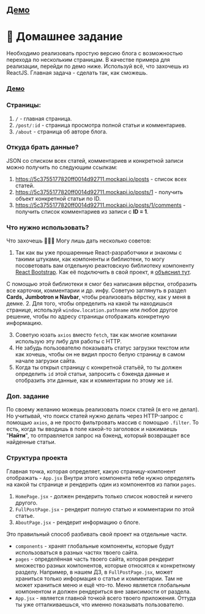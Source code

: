 ## [Демо](https://codesandbox.io/s/condescending-maxwell-q28c3)

# 📝 Домашнее задание

Необходимо реализовать простую версию блога с возможностью перехода по нескольким страницам. В качестве примера для реализации, перейди по демо ниже.
Используй всё, что захочешь из ReactJS. Главная задача - сделать так, как сможешь.

### [Демо](https://news-mentor.vercel.app/)

### Страницы:

1. `/` - главная страница.
2. `/post/:id` - страница просмотра полной статьи и комментариев.
3. `/about` - страница об авторе блога.

### Откуда брать данные?

JSON со списком всех статей, комментариев и конкретной записи можно получить по следующим ссылкам:

1. https://5c3755177820ff0014d92711.mockapi.io/posts - список всех статей.
2. https://5c3755177820ff0014d92711.mockapi.io/posts/1 - получить объект конкретной статьи по ID.
3. https://5c3755177820ff0014d92711.mockapi.io/posts/1/comments - получить список комментариев из записи с **ID = 1**.

### Что нужно использовать?

Что захочешь 🤷🏻‍♂️ Могу лишь дать несколько советов:

1. Так как вы уже прошаренные React-разработчики и знакомы с такими штуками, как компоненты и библиотеки, то могу посоветовать вам отдельную реактовскую библиотеку компоненту [React Bootstrap](https://react-bootstrap.github.io/). Как её подключить в свой проект, я [объяснил тут](https://www.notion.so/React-Bootstrap-458a26066ce0408ea6db90d5ec162046).

С помощью этой библиотеки я смог без написания вёрстки, отобразить все карточки, комментарии и др. инфу. Советую заглянуть в раздел **Cards,** **Jumbotron и Navbar**, чтобы реализовать вёрстку, как у меня в демке. 2. Для того, чтобы определить на какой ты находишься странице, используй `window.location.pathname` или любое другое решение, чтобы по адресу страницы отображать конкретную информацию.

3. Советую юзать `axios` вместо `fetch`, так как многие компании использую эту либу для работы с HTTP.
4. Не забудь пользователю показывать статус загрузки текстом или как хочешь, чтобы он не видил просто белую страницу в самом начале загрузки сайта.
5. Когда ты открыл страницу с конкретной статьёй, то ты должен определить `id` этой статьи, запросить с бэкенда данные и отобразить эти данные, как и комментарии по этому же `id`.

### Доп. задание

По своему желанию можешь реализовать поиск статей (я его не делал). Но учитывай, что поиск статей нужно делать через HTTP-запрос с помощью `axios`, а не просто фильтровать массив с помощью `.filter`.
То есть, когда ты вводишь в поле какой-то заголовок и нажимаешь "**Найти**", то отправляется запрос на бэкенд, который возвращает все найденные статьи.

### Структура проекта

Главная точка, которая определяет, какую страницу-компонент отображать - `App.jsx`
Внутри этого компонента тебе нужно определять на какой ты странице и рендерить один из компонентов из папки `pages`.

1. `HomePage.jsx` - должен рендерить только список новостей и ничего другого.
2. `FullPostPage.jsx` - рендерит полную статью и комментарии по этой статье.
3. `AboutPage.jsx` - рендерит информацию о блоге.

Это правильный способ разбивать свой проект на отдельные части.

- `components` - хранят глобальные компоненты, которые будут использоваться в разных частях твоего сайта.
- `pages` - определённая часть твоего сайта, которая рендерит множество разных компонентов, которые относятся к конкретному разделу. Например, в нашем ДЗ, в `FullPostPage.jsx`, может храниться только информация о статье и комментарии. Там не может храниться меню и ещё что-то. Меню является глобальным компонентом и должен рендериться вне зависимости от раздела.
- `App.jsx` - является главной точкой всего твоего приложения. Оттуда ты уже отталкиваешься, что именно показывать пользователю.
